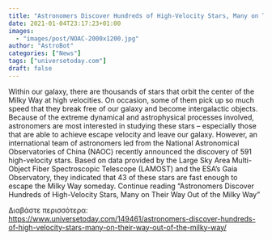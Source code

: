 ```yaml
---
title: "Astronomers Discover Hundreds of High-Velocity Stars, Many on Their Way Out of the Milky Way"
date: 2021-01-04T23:17:23+01:00
images:
  - "images/post/NOAC-2000x1200.jpg"
author: "AstroBot"
categories: ["News"]
tags: ["universetoday.com"]
draft: false
---
```


Within our galaxy, there are thousands of stars that orbit the center of the Milky Way at high velocities. On occasion, some of them pick up so much speed that they break free of our galaxy and become intergalactic objects. Because of the extreme dynamical and astrophysical processes involved, astronomers are most interested in studying these stars – especially those that are able to achieve escape velocity and leave our galaxy. However, an international team of astronomers led from the National Astronomical Observatories of China (NAOC) recently announced the discovery of 591 high-velocity stars. Based on data provided by the Large Sky Area Multi-Object Fiber Spectroscopic Telescope (LAMOST) and the ESA’s Gaia Observatory, they indicated that 43 of these stars are fast enough to escape the Milky Way someday. Continue reading “Astronomers Discover Hundreds of High-Velocity Stars, Many on Their Way Out of the Milky Way” 

Διαβάστε περισσότερα: https://www.universetoday.com/149461/astronomers-discover-hundreds-of-high-velocity-stars-many-on-their-way-out-of-the-milky-way/
